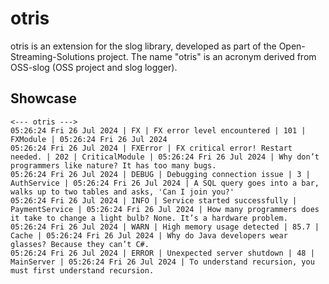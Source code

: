# otris
otris is an extension for the slog library, developed as part of the Open-Streaming-Solutions project. The name "otris" is an acronym derived from OSS-slog (OSS project and slog logger).

## Showcase
```shell
<--- otris --->
05:26:24 Fri 26 Jul 2024 | FX | FX error level encountered | 101 | FXModule | 05:26:24 Fri 26 Jul 2024
05:26:24 Fri 26 Jul 2024 | FXError | FX critical error! Restart needed. | 202 | CriticalModule | 05:26:24 Fri 26 Jul 2024 | Why don’t programmers like nature? It has too many bugs.
05:26:24 Fri 26 Jul 2024 | DEBUG | Debugging connection issue | 3 | AuthService | 05:26:24 Fri 26 Jul 2024 | A SQL query goes into a bar, walks up to two tables and asks, 'Can I join you?'
05:26:24 Fri 26 Jul 2024 | INFO | Service started successfully | PaymentService | 05:26:24 Fri 26 Jul 2024 | How many programmers does it take to change a light bulb? None. It’s a hardware problem.
05:26:24 Fri 26 Jul 2024 | WARN | High memory usage detected | 85.7 | Cache | 05:26:24 Fri 26 Jul 2024 | Why do Java developers wear glasses? Because they can’t C#.
05:26:24 Fri 26 Jul 2024 | ERROR | Unexpected server shutdown | 48 | MainServer | 05:26:24 Fri 26 Jul 2024 | To understand recursion, you must first understand recursion.
```